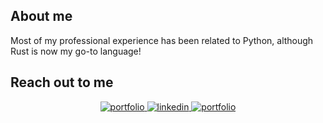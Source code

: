 ## About me
Most of my professional experience has been related to Python, although Rust is now my go-to language! 

## Reach out to me
<div align="center">

<a href="https://costa86.tech/">
<img src="https://img.shields.io/badge/Portfolio-042549?style=for-the-badge" alt="portfolio" />
</a>

<a href="https://www.linkedin.com/in/costa86">
<img src="https://img.shields.io/badge/Linkedin-0A66C2?style=for-the-badge&logo=linkedin&logoColor=white" alt="linkedin" />
</a>

<a href="https://dev.to/costa86">
<img src="https://img.shields.io/badge/Articles-04252?style=for-the-badge&logo=dev.to" alt="portfolio" />
</a>

</div>
